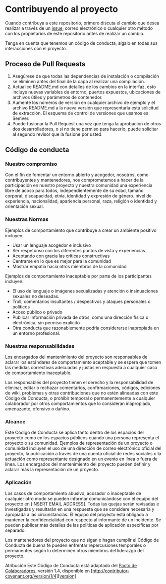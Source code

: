 # Contribuyendo al proyecto

Cuando contribuya a este repositorio, primero discuta el cambio que desea realizar a través de un [issue](https://github.com/JustShip/justshipto_core/issues), correo electrónico o cualquier otro método con los propietarios de este repositorio antes de realizar un cambio.

Tenga en cuenta que tenemos un código de conducta, sígalo en todas sus interacciones con el proyecto.

## Proceso de Pull Requests

1. Asegúrese de que todas las dependencias de instalación o compilación se eliminen antes del final de la capa al realizar una compilación.
2. Actualice README.md con detalles de los cambios en la interfaz, esto incluye nuevas variables de entorno, puertos expuestos, ubicaciones de archivos útiles y parámetros de contenedor.
3. Aumente los números de versión en cualquier archivo de ejemplo y el archivo README.md a la nueva versión que representaría esta solicitud de extracción. El esquema de control de versiones que usamos es SemVer.
4. Puede fusionar la Pull Request una vez que tenga la aprobación de otros dos desarrolladores, o si no tiene permiso para hacerlo, puede solicitar al segundo revisor que la fusione por usted.

## Código de conducta
### Nuestro compromiso

Con el fin de fomentar un entorno abierto y acogedor, nosotros, como contribuyentes y mantenedores, nos comprometemos a hacer de la participación en nuestro proyecto y nuestra comunidad una experiencia libre de acoso para todos, independientemente de su edad, tamaño corporal, discapacidad, etnia, identidad y expresión de género. nivel de experiencia, nacionalidad, apariencia personal, raza, religión o identidad y orientación sexual.

### Nuestras Normas

Ejemplos de comportamiento que contribuye a crear un ambiente positivo incluyen:

* Usar un lenguaje acogedor e inclusivo
* Ser respetuoso con los diferentes puntos de vista y experiencias.
* Aceptando con gracia las críticas constructivas
* Centrarse en lo que es mejor para la comunidad
* Mostrar empatía hacia otros miembros de la comunidad

Ejemplos de comportamiento inaceptable por parte de los participantes incluyen:

* El uso de lenguaje o imágenes sexualizadas y atención o insinuaciones sexuales no deseadas.
* Troll, comentarios insultantes / despectivos y ataques personales o políticos
* Acoso público o privado
* Publicar información privada de otros, como una dirección física o electrónica, sin permiso explícito
* Otra conducta que razonablemente podría considerarse inapropiada en un entorno profesional.

### Nuestras responsabilidades

Los encargados del mantenimiento del proyecto son responsables de aclarar los estándares de comportamiento aceptable y se espera que tomen las medidas correctivas adecuadas y justas en respuesta a cualquier caso de comportamiento inaceptable.

Los responsables del proyecto tienen el derecho y la responsabilidad de eliminar, editar o rechazar comentarios, confirmaciones, códigos, ediciones de wiki, problemas y otras contribuciones que no estén alineadas con este Código de Conducta, o prohibir temporal o permanentemente a cualquier colaborador por otros comportamientos que lo consideran inapropiado, amenazante, ofensivo o dañino.

### Alcance

Este Código de Conducta se aplica tanto dentro de los espacios del proyecto como en los espacios públicos cuando una persona representa el proyecto o su comunidad. Ejemplos de representación de un proyecto o comunidad incluyen el uso de una dirección de correo electrónico oficial del proyecto, la publicación a través de una cuenta oficial de redes sociales o la actuación como representante designado en un evento en línea o fuera de línea. Los encargados del mantenimiento del proyecto pueden definir y aclarar más la representación de un proyecto.

### Aplicación

Los casos de comportamiento abusivo, acosador o inaceptable de cualquier otro modo se pueden informar comunicándose con el equipo del proyecto en [INSERT EMAIL ADDRESS]. Todas las quejas serán revisadas e investigadas y resultarán en una respuesta que se considere necesaria y apropiada a las circunstancias. El equipo del proyecto está obligado a mantener la confidencialidad con respecto al informante de un incidente. Se pueden publicar más detalles de las políticas de aplicación específicas por separado.

Los mantenedores del proyecto que no sigan o hagan cumplir el Código de Conducta de buena fe pueden enfrentar repercusiones temporales o permanentes según lo determinen otros miembros del liderazgo del proyecto.

Atribución
Este Código de Conducta está adaptado del [Pacto de Colaboradores][homepage], versión 1.4, disponible en [http://contributor-covenant.org/version/1/4][version]

[homepage]: http://contributor-covenant.org
[version]: http://contributor-covenant.org/version/1/4/
